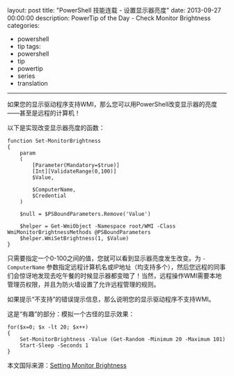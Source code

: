 ﻿layout: post
title: "PowerShell 技能连载 - 设置显示器亮度"
date: 2013-09-27 00:00:00
description: PowerTip of the Day - Check Monitor Brightness
categories:
- powershell
- tip
tags:
- powershell
- tip
- powertip
- series
- translation
---
如果您的显示驱动程序支持WMI，那么您可以用PowerShell改变显示器的亮度——甚至是远程的计算机！

以下是实现改变显示器亮度的函数：

	function Set-MonitorBrightness
	{
	    param
	    (
	        [Parameter(Mandatory=$true)]
	        [Int][ValidateRange(0,100)]
	        $Value,
	
	        $ComputerName, 
	        $Credential
	    )
	
	    $null = $PSBoundParameters.Remove('Value')
	
	    $helper = Get-WmiObject -Namespace root/WMI -Class WmiMonitorBrightnessMethods @PSBoundParameters 
	    $helper.WmiSetBrightness(1, $Value)
	}

只需要指定一个0-100之间的值，您就可以看到显示器亮度发生改变。为 `-ComputerName` 参数指定远程计算机名或IP地址（均支持多个），然后您远程的同事们会惊讶地发现去吃午餐的时候显示器都变暗了！当然，远程操作WMI需要本地管理员权限，并且为防火墙设置了允许远程管理的规则。

如果提示“不支持”的错误提示信息，那么说明您的显示驱动程序不支持WMI。

这是“有趣”的部分：模拟一个古怪的显示效果：

	for($x=0; $x -lt 20; $x++)
	{    
	    Set-MonitorBrightness -Value (Get-Random -Minimum 20 -Maximum 101)  
	    Start-Sleep -Seconds 1    
	}

<!--more-->

本文国际来源：[Setting Monitor Brightness](http://powershell.com/cs/blogs/tips/archive/2013/09/27/setting-monitor-brightness.aspx)
